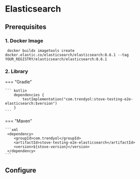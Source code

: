 # Elasticsearch

## Prerequisites

### 1. Docker Image

```shell
 docker buildx imagetools create docker.elastic.co/elasticsearch/elasticsearch:8.6.1 --tag YOUR_REGISTRY/elasticsearch/elasticsearch:8.6.1
```

### 2. Library 

=== "Gradle"

    ``` kotlin
        dependencies {
            testImplementation("com.trendyol:stove-testing-e2e-elasticsearch:$version")
        }
    ```

=== "Maven"

    ```xml
     <dependency>
        <groupId>com.trendyol</groupId>
        <artifactId>stove-testing-e2e-elasticsearch</artifactId>
        <version>${stove-version}</version>
     </dependency>
    ```

## Configure
